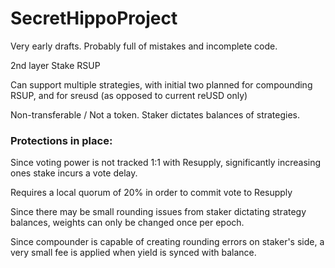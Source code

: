 # SecretHippoProject

Very early drafts. Probably full of mistakes and incomplete code.

2nd layer Stake RSUP

Can support multiple strategies, with initial two planned for compounding RSUP, and for sreusd (as opposed to current reUSD only)

Non-transferable / Not a token. Staker dictates balances of strategies.

### Protections in place:

Since voting power is not tracked 1:1 with Resupply, significantly increasing ones stake incurs a vote delay.

Requires a local quorum of 20% in order to commit vote to Resupply

Since there may be small rounding issues from staker dictating strategy balances, weights can only be changed once per epoch.

Since compounder is capable of creating rounding errors on staker's side, a very small fee is applied when yield is synced with balance.